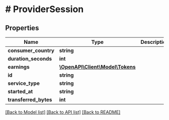 # # ProviderSession

## Properties

Name | Type | Description | Notes
------------ | ------------- | ------------- | -------------
**consumer_country** | **string** |  | [optional]
**duration_seconds** | **int** |  | [optional]
**earnings** | [**\OpenAPI\Client\Model\Tokens**](Tokens.md) |  | [optional]
**id** | **string** |  | [optional]
**service_type** | **string** |  | [optional]
**started_at** | **string** |  | [optional]
**transferred_bytes** | **int** |  | [optional]

[[Back to Model list]](../../README.md#models) [[Back to API list]](../../README.md#endpoints) [[Back to README]](../../README.md)
